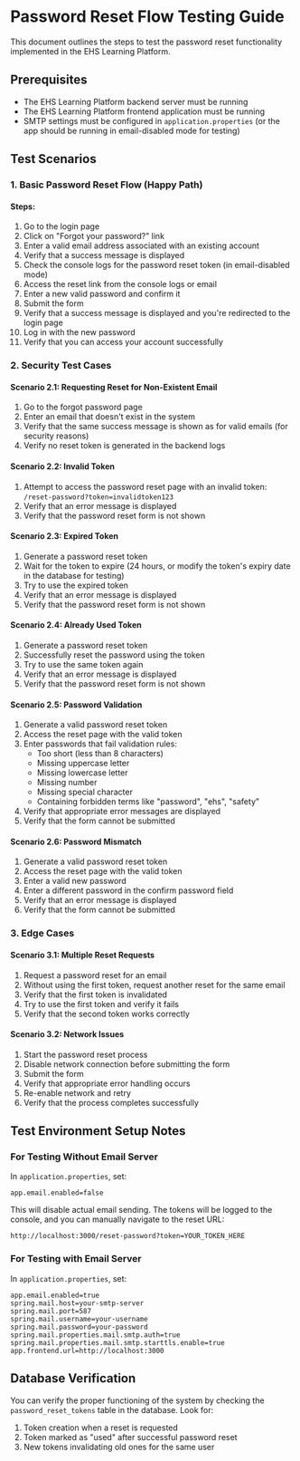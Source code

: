 # Password Reset Flow Testing Guide

This document outlines the steps to test the password reset functionality implemented in the EHS Learning Platform.

## Prerequisites

- The EHS Learning Platform backend server must be running
- The EHS Learning Platform frontend application must be running
- SMTP settings must be configured in `application.properties` (or the app should be running in email-disabled mode for testing)

## Test Scenarios

### 1. Basic Password Reset Flow (Happy Path)

#### Steps:
1. Go to the login page
2. Click on "Forgot your password?" link
3. Enter a valid email address associated with an existing account
4. Verify that a success message is displayed
5. Check the console logs for the password reset token (in email-disabled mode)
6. Access the reset link from the console logs or email
7. Enter a new valid password and confirm it
8. Submit the form
9. Verify that a success message is displayed and you're redirected to the login page
10. Log in with the new password
11. Verify that you can access your account successfully

### 2. Security Test Cases

#### Scenario 2.1: Requesting Reset for Non-Existent Email
1. Go to the forgot password page
2. Enter an email that doesn't exist in the system
3. Verify that the same success message is shown as for valid emails (for security reasons)
4. Verify no reset token is generated in the backend logs

#### Scenario 2.2: Invalid Token
1. Attempt to access the password reset page with an invalid token: `/reset-password?token=invalidtoken123`
2. Verify that an error message is displayed
3. Verify that the password reset form is not shown

#### Scenario 2.3: Expired Token
1. Generate a password reset token
2. Wait for the token to expire (24 hours, or modify the token's expiry date in the database for testing)
3. Try to use the expired token
4. Verify that an error message is displayed
5. Verify that the password reset form is not shown

#### Scenario 2.4: Already Used Token
1. Generate a password reset token
2. Successfully reset the password using the token
3. Try to use the same token again
4. Verify that an error message is displayed
5. Verify that the password reset form is not shown

#### Scenario 2.5: Password Validation
1. Generate a valid password reset token
2. Access the reset page with the valid token
3. Enter passwords that fail validation rules:
   - Too short (less than 8 characters)
   - Missing uppercase letter
   - Missing lowercase letter
   - Missing number
   - Missing special character
   - Containing forbidden terms like "password", "ehs", "safety"
4. Verify that appropriate error messages are displayed
5. Verify that the form cannot be submitted

#### Scenario 2.6: Password Mismatch
1. Generate a valid password reset token
2. Access the reset page with the valid token
3. Enter a valid new password
4. Enter a different password in the confirm password field
5. Verify that an error message is displayed
6. Verify that the form cannot be submitted

### 3. Edge Cases

#### Scenario 3.1: Multiple Reset Requests
1. Request a password reset for an email
2. Without using the first token, request another reset for the same email
3. Verify that the first token is invalidated
4. Try to use the first token and verify it fails
5. Verify that the second token works correctly

#### Scenario 3.2: Network Issues
1. Start the password reset process
2. Disable network connection before submitting the form
3. Submit the form
4. Verify that appropriate error handling occurs
5. Re-enable network and retry
6. Verify that the process completes successfully

## Test Environment Setup Notes

### For Testing Without Email Server

In `application.properties`, set:
```properties
app.email.enabled=false
```

This will disable actual email sending. The tokens will be logged to the console, and you can manually navigate to the reset URL:
```
http://localhost:3000/reset-password?token=YOUR_TOKEN_HERE
```

### For Testing with Email Server

In `application.properties`, set:
```properties
app.email.enabled=true
spring.mail.host=your-smtp-server
spring.mail.port=587
spring.mail.username=your-username
spring.mail.password=your-password
spring.mail.properties.mail.smtp.auth=true
spring.mail.properties.mail.smtp.starttls.enable=true
app.frontend.url=http://localhost:3000
```

## Database Verification

You can verify the proper functioning of the system by checking the `password_reset_tokens` table in the database. Look for:

1. Token creation when a reset is requested
2. Token marked as "used" after successful password reset
3. New tokens invalidating old ones for the same user
